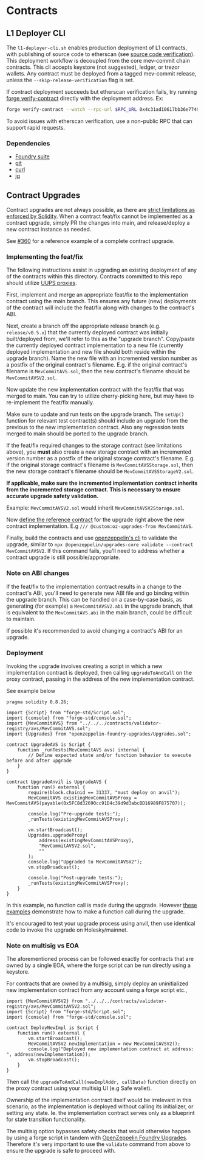 # Contracts

## L1 Deployer CLI

The `l1-deployer-cli.sh` enables production deployment of L1 contracts, with publishing of source code to etherscan (see [source code verification](https://info.etherscan.com/how-to-verify-contracts/)). This deployment workflow is decoupled from the core mev-commit chain contracts. This cli accepts keystore (not suggested), ledger, or trezor wallets. Any contract must be deployed from a tagged mev-commit release, unless the `--skip-release-verification` flag is set.

If contract deployment succeeds but etherscan verification fails, try running [forge verify-contract](https://book.getfoundry.sh/reference/forge/forge-verify-contract) directly with the deployment address. Ex:

```bash
forge verify-contract --watch --rpc-url $RPC_URL 0x4c31ad10617bb36e7749c686eedf6fef0fd2502e ValidatorOptInRouter
```

To avoid issues with etherscan verification, use a non-public RPC that can support rapid requests.

### Dependencies

- [Foundry suite](https://book.getfoundry.sh/getting-started/installation)
- [git](https://git-scm.com/downloads)
- [curl](https://everything.curl.dev/install/linux.html)
- [jq](https://stedolan.github.io/jq/download/)

## Contract Upgrades

Contract upgrades are not always possible, as there are [strict limitations as enforced by Solidity](https://docs.openzeppelin.com/upgrades-plugins/1.x/writing-upgradeable#modifying-your-contracts). When a contract feat/fix cannot be implemented as a contract upgrade, simply PR the changes into main, and release/deploy a new contract instance as needed.

See [#360](https://github.com/primev/mev-commit/pull/360) for a reference example of a complete contract upgrade.

### Implementing the feat/fix

The following instructions assist in upgrading an existing deployment of any of the contracts within this directory. Contracts committed to this repo should utilize [UUPS proxies](https://docs.openzeppelin.com/contracts/4.x/api/proxy#UUPSUpgradeable). 

First, implement and merge an appropriate feat/fix to the implementation contract using the main branch. This ensures any future (new) deployments of the contract will include the feat/fix along with changes to the contract's ABI.

Next, create a branch off the appropriate release branch (e.g. `release/v0.5.x`) that the currently deployed contract was initially built/deployed from, we'll refer to this as the "upgrade branch". Copy/paste the currently deployed contract implementation to a new file (currently deployed implementation and new file should both reside within the upgrade branch). Name the new file with an incremented version number as a postfix of the original contract's filename. E.g. if the original contract's filename is `MevCommitAVS.sol`, then the new contract's filename should be `MevCommitAVSV2.sol`. 

Now update the new implementation contract with the feat/fix that was merged to main. You can try to utilize cherry-picking here, but may have to re-implement the feat/fix manually.

Make sure to update and run tests on the upgrade branch. The `setUp()` function for relevant test contract(s) should include an upgrade from the previous to the new implementation contract. Also any regression tests merged to main should be ported to the upgrade branch.

If the feat/fix required changes to the storage contract (see limitations above), you **must** also create a new storage contract with an incremented version number as a postfix of the original storage contract's filename. E.g. if the original storage contract's filename is `MevCommitAVSStorage.sol`, then the new storage contract's filename should be `MevCommitAVSStorageV2.sol`.

**If applicable, make sure the incremented implementation contract inherits from the incremented storage contract. This is necessary to ensure accurate upgrade safety validation.**

Example: `MevCommitAVSV2.sol` would inherit `MevCommitAVSV2Storage.sol`.

Now [define the reference contract](https://docs.openzeppelin.com/upgrades-plugins/1.x/api-core#define-reference-contracts) for the upgrade right above the new contract implementation. E.g `/// @custom:oz-upgrades-from MevCommitAVS`.

Finally, build the contracts and use [openzeppelin's cli](https://docs.openzeppelin.com/upgrades-plugins/1.x/api-core#usage) to validate the upgrade, similar to `npx @openzeppelin/upgrades-core validate --contract MevCommitAVSV2`. If this command fails, you'll need to address whether a contract upgrade is still possible/appropriate.

### Note on ABI changes

If the feat/fix to the implementation contract results in a change to the contract's ABI, you'll need to generate new ABI file and go binding within the upgrade branch. This can be handled on a case-by-case basis, as generating (for example) a `MevCommitAVSV2.abi` in the upgrade branch, that is equivalent to the `MevCommitAVS.abi` in the main branch, could be difficult to maintain.

If possible it's recommended to avoid changing a contract's ABI for an upgrade.

### Deployment

Invoking the upgrade involves creating a script in which a new implementation contract is deployed, then calling `upgradeToAndCall` on the proxy contract, passing in the address of the new implementation contract.

See example below

```solidity
pragma solidity 0.8.26;

import {Script} from "forge-std/Script.sol";
import {console} from "forge-std/console.sol";
import {MevCommitAVS} from "../../../contracts/validator-registry/avs/MevCommitAVS.sol";
import {Upgrades} from "openzeppelin-foundry-upgrades/Upgrades.sol";

contract UpgradeAVS is Script {
    function _runTests(MevCommitAVS avs) internal {
        // Define expected state and/or function behavior to execute before and after upgrade
    }
}

contract UpgradeAnvil is UpgradeAVS {
    function run() external {
        require(block.chainid == 31337, "must deploy on anvil");
        MevCommitAVS existingMevCommitAVSProxy = MevCommitAVS(payable(0x5FC8d32690cc91D4c39d9d3abcBD16989F875707));

        console.log("Pre-upgrade tests:");
        _runTests(existingMevCommitAVSProxy);

        vm.startBroadcast();
        Upgrades.upgradeProxy(
            address(existingMevCommitAVSProxy), 
            "MevCommitAVSV2.sol", 
            "" 
        );
        console.log("Upgraded to MevCommitAVSV2");
        vm.stopBroadcast();

        console.log("Post-upgrade tests:");
        _runTests(existingMevCommitAVSProxy);
    }
}
```

In this example, no function call is made during the upgrade. However [these examples](https://docs.openzeppelin.com/upgrades-plugins/1.x/foundry-upgrades#examples) demonstrate how to make a function call during the upgrade.

It's encouraged to test your upgrade process using anvil, then use identical code to invoke the upgrade on Holesky/mainnet.

### Note on multisig vs EOA

The aforementioned process can be followed exactly for contracts that are owned by a single EOA, where the forge script can be run directly using a keystore.

For contracts that are owned by a multisig, simply deploy an uninitialized new implementation contract from any account using a forge script etc.,

```solidity
import {MevCommitAVSV2} from "../../../contracts/validator-registry/avs/MevCommitAVSV2.sol";
import {Script} from "forge-std/Script.sol";
import {console} from "forge-std/console.sol";

contract DeployNewImpl is Script {
    function run() external {
        vm.startBroadcast();
        MevCommitAVSV2 newImplementation = new MevCommitAVSV2();
        console.log("Deployed new implementation contract at address: ", address(newImplementation));
        vm.stopBroadcast();
    }
}
```

Then call the `upgradeToAndCall(newImplAddr, callData)` function directly on the proxy contract using your multisig UI (e.g Safe wallet).

Ownership of the implementation contract itself would be irrelevant in this scenario, as the implementation is deployed without calling its initializer, or setting any state. Ie. the implementation contract serves only as a blueprint for state transition functionality.

The multisig option bypasses safety checks that would otherwise happen by using a forge script in tandem with [OpenZeppelin Foundry Upgrades](https://github.com/OpenZeppelin/openzeppelin-foundry-upgrades). Therefore it's very important to use the `validate` command from above to ensure the upgrade is safe to proceed with.
